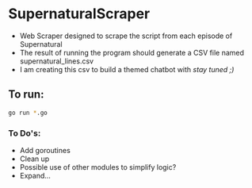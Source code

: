 # SupernaturalScraper
- Web Scraper designed to scrape the script from each episode of Supernatural 
- The result of running the program should generate a CSV file named supernatural_lines.csv
- I am creating this csv to build a themed chatbot with *stay tuned ;)*

## To run: 
```bash
go run *.go
```
### To Do's:
- Add goroutines
- Clean up
- Possible use of other modules to simplify logic?
- Expand...
